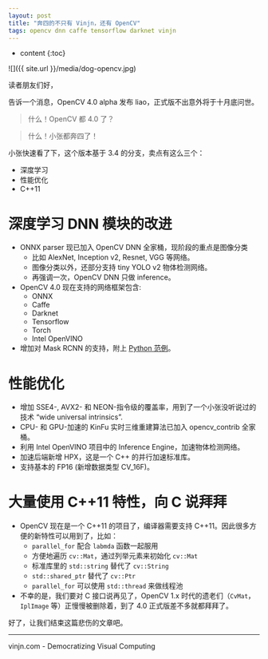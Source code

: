 ```yaml
---
layout: post
title: "奔四的不只有 Vinjn，还有 OpenCV"
tags: opencv dnn caffe tensorflow darknet vinjn
---
```


* content
{:toc}

![]({{ site.url }}/media/dog-opencv.jpg)

读者朋友们好，

告诉一个消息，OpenCV 4.0 alpha 发布 liao，正式版不出意外将于十月底问世。

> 什么！OpenCV 都 4.0 了？

> 什么！小张都奔四了！

小张快速看了下，这个版本基于 3.4 的分支，卖点有这么三个：
- 深度学习
- 性能优化
- C++11




深度学习 DNN 模块的改进
===
- ONNX parser 现已加入 OpenCV DNN 全家桶，现阶段的重点是图像分类
    - 比如 AlexNet, Inception v2, Resnet, VGG 等网络。
    - 图像分类以外，还部分支持 tiny YOLO v2 物体检测网络。
    - 再强调一次，OpenCV DNN 只做 inference。
- OpenCV 4.0 现在支持的网络框架包含:
    - ONNX
    - Caffe
    - Darknet
    - Tensorflow
    - Torch
    - Intel OpenVINO
- 增加对 Mask RCNN 的支持，附上 [Python 范例](https://github.com/opencv/opencv/blob/master/samples/dnn/mask_rcnn.py)。

性能优化
===

- 增加 SSE4-, AVX2- 和 NEON-指令级的覆盖率，用到了一个小张没听说过的技术 “wide universal intrinsics”.
- CPU- 和 GPU-加速的 KinFu 实时三维重建算法已加入 opencv_contrib 全家桶。
- 利用 Intel OpenVINO 项目中的 Inference Engine，加速物体检测网络。
- 加速后端新增 HPX，这是一个 C++ 的并行加速标准库。
- 支持基本的 FP16 (新增数据类型 CV_16F)。

大量使用 C++11 特性，向 C 说拜拜
===

- OpenCV 现在是一个 C++11 的项目了，编译器需要支持 C++11。因此很多方便的新特性可以用到了，比如：
    - `parallel_for` 配合 `labmda` 函数一起服用
    - 方便地遍历 `cv::Mat`，通过列举元素来初始化 `cv::Mat`
    - 标准库里的 `std::string` 替代了 `cv::String`
    - `std::shared_ptr` 替代了 `cv::Ptr`
    - `parallel_for` 可以使用 `std::thread` 来做线程池
- 不幸的是，我们要对 C 接口说再见了，OpenCV 1.x 时代的遗老们（`CvMat`，`IplImage` 等）正慢慢被删除着，到了 4.0 正式版差不多就都拜拜了。

好了，让我们结束这篇悲伤的文章吧。

----
vinjn.com - Democratizing Visual Computing
